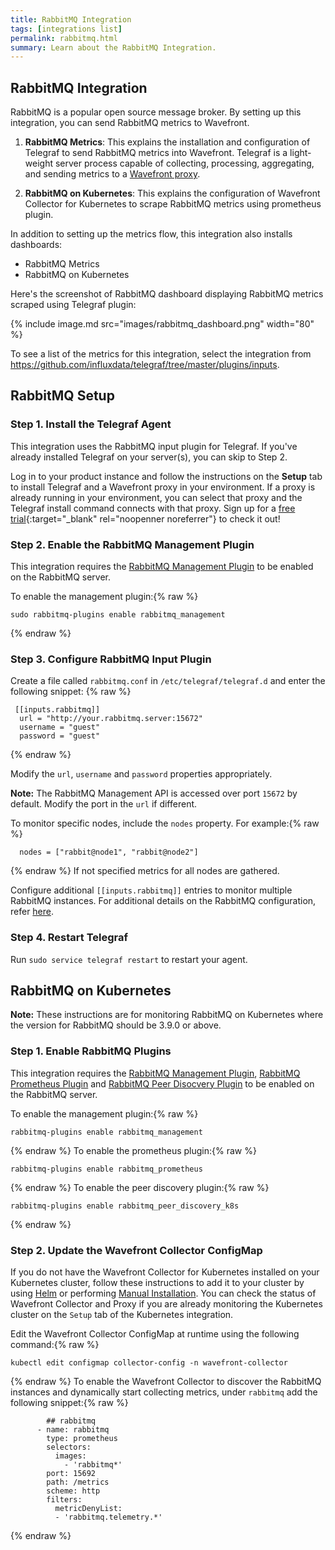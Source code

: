 ```yaml
---
title: RabbitMQ Integration
tags: [integrations list]
permalink: rabbitmq.html
summary: Learn about the RabbitMQ Integration.
---
```

## RabbitMQ Integration

RabbitMQ is a popular open source message broker. By setting up this integration, you can send RabbitMQ metrics to Wavefront.

1. **RabbitMQ Metrics**: This explains the installation and configuration of Telegraf to send RabbitMQ metrics into Wavefront. Telegraf is a light-weight server process capable of collecting, processing, aggregating, and sending metrics to a [Wavefront proxy](https://docs.wavefront.com/proxies.html).

2. **RabbitMQ on Kubernetes**: This explains the configuration of Wavefront Collector for Kubernetes to scrape RabbitMQ metrics using prometheus plugin.

In addition to setting up the metrics flow, this integration also installs dashboards:
* RabbitMQ Metrics
* RabbitMQ on Kubernetes

Here's the screenshot of RabbitMQ dashboard displaying RabbitMQ metrics scraped using Telegraf plugin:

{% include image.md src="images/rabbitmq_dashboard.png" width="80" %}

To see a list of the metrics for this integration, select the integration from <https://github.com/influxdata/telegraf/tree/master/plugins/inputs>.
## RabbitMQ Setup



### Step 1. Install the Telegraf Agent

This integration uses the RabbitMQ input plugin for Telegraf. If you've already installed Telegraf on your server(s), you can skip to Step 2.

Log in to your product instance and follow the instructions on the **Setup** tab to install Telegraf and a Wavefront proxy in your environment. If a proxy is already running in your environment, you can select that proxy and the Telegraf install command connects with that proxy. Sign up for a [free trial](https://tanzu.vmware.com/observability-trial){:target="_blank" rel="noopenner noreferrer"} to check it out!

### Step 2. Enable the RabbitMQ Management Plugin

This integration requires the [RabbitMQ Management Plugin](https://www.rabbitmq.com/management.html) to be enabled on the RabbitMQ server.

To enable the management plugin:{% raw %}
```
sudo rabbitmq-plugins enable rabbitmq_management
```
{% endraw %}

### Step 3. Configure RabbitMQ Input Plugin

Create a file called `rabbitmq.conf` in `/etc/telegraf/telegraf.d` and enter the following snippet:
{% raw %}
```
 [[inputs.rabbitmq]]
  url = "http://your.rabbitmq.server:15672"
  username = "guest"
  password = "guest"
```
{% endraw %}

Modify the `url`, `username` and `password` properties appropriately.

**Note:** The RabbitMQ Management API is accessed over port `15672` by default. Modify the port in the `url` if different.

To monitor specific nodes, include the `nodes` property. For example:{% raw %}
```
  nodes = ["rabbit@node1", "rabbit@node2"]
```
{% endraw %}
If not specified metrics for all nodes are gathered.

Configure additional `[[inputs.rabbitmq]]` entries to monitor multiple RabbitMQ instances. For additional details on the RabbitMQ configuration, refer [here](https://github.com/influxdata/telegraf/blob/master/plugins/inputs/rabbitmq/README.md).

### Step 4. Restart Telegraf

Run `sudo service telegraf restart` to restart your agent.



## RabbitMQ on Kubernetes 
**Note:** These instructions are for monitoring RabbitMQ on Kubernetes where the version for RabbitMQ should be 3.9.0 or above.

### Step 1. Enable RabbitMQ Plugins

This integration requires the [RabbitMQ Management Plugin](https://www.rabbitmq.com/management.html), [RabbitMQ Prometheus Plugin](https://www.rabbitmq.com/prometheus.html) and [RabbitMQ Peer Disocvery Plugin](https://www.rabbitmq.com/cluster-formation.html) to be enabled on the RabbitMQ server.

To enable the management plugin:{% raw %}
```
rabbitmq-plugins enable rabbitmq_management
```
{% endraw %}
To enable the prometheus plugin:{% raw %}
```
rabbitmq-plugins enable rabbitmq_prometheus
```
{% endraw %}
To enable the peer discovery plugin:{% raw %}
```
rabbitmq-plugins enable rabbitmq_peer_discovery_k8s
```
{% endraw %}
### Step 2. Update the Wavefront Collector ConfigMap

If you do not have the Wavefront Collector for Kubernetes installed on your Kubernetes cluster, follow these instructions to add it to your cluster by using [Helm](https://docs.wavefront.com/kubernetes.html#kubernetes-quick-install-using-helm) or performing [Manual Installation](https://docs.wavefront.com/kubernetes.html#kubernetes-manual-install). You can check the status of Wavefront Collector and Proxy if you are already monitoring the Kubernetes cluster on the `Setup` tab of the Kubernetes integration.

Edit the Wavefront Collector ConfigMap at runtime using the following command:{% raw %}
```
kubectl edit configmap collector-config -n wavefront-collector
```
{% endraw %}
To enable the Wavefront Collector to discover the RabbitMQ instances and dynamically start collecting metrics, under `rabbitmq` add the following snippet:{% raw %}
```
        ## rabbitmq
      - name: rabbitmq
        type: prometheus
        selectors:
          images:
            - 'rabbitmq*'
        port: 15692
        path: /metrics
        scheme: http
        filters:
          metricDenyList:
          - 'rabbitmq.telemetry.*'
```
{% endraw %}



